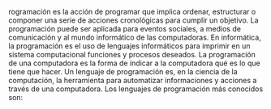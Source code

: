 rogramación es la acción de programar que implica ordenar, estructurar o componer una serie de acciones cronológicas
 para cumplir un objetivo. La programación puede ser aplicada para eventos sociales, a medios de comunicación y al
  mundo informático de las computadoras.
En informática, la programación es el uso de lenguajes informáticos para imprimir en un sistema computacional 
funciones y procesos deseados. La programación de una computadora es la forma de indicar a la computadora qué es lo
 que tiene que hacer.
Un lenguaje de programación es, en la ciencia de la computación, la herramienta para automatizar informaciones y 
acciones a través de una computadora. Los lenguajes de programación más conocidos son: 